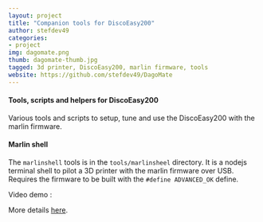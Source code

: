 ```yaml
---
layout: project
title: "Companion tools for DiscoEasy200"
author: stefdev49
categories:
- project
img: dagomate.png
thumb: dagomate-thumb.jpg
tagged: 3d printer, DiscoEasy200, marlin firmware, tools
website: https://github.com/stefdev49/DagoMate
---
```

#### Tools, scripts and helpers for DiscoEasy200
<div class="hline"></div>
Various tools and scripts to setup, tune and use the DiscoEasy200 with the marlin firmware.


#### Marlin shell
The `marlinshell` tools is in the `tools/marlinsheel` directory. It is a nodejs terminal shell to pilot a 3D printer with the marlin firmware over USB. Requires the firmware to be built with the `#define ADVANCED_OK` define.

Video demo :
<asciinema-player src="/assets/video/asciicast-137881.json" cols="80" rows="24"></asciinema-player>

More details [here](https://github.com/stefdev49/DagoMate/tree/master/tools/marlinshell).
